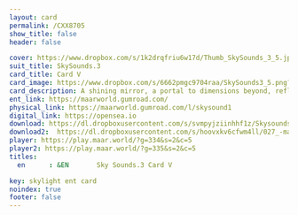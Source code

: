 ```yaml
---
layout: card
permalink: /CXX8705
show_title: false
header: false

cover: https://www.dropbox.com/s/1k2drqfriu6w17d/Thumb_SkySounds_3_5.jpg?raw=1
suit_title: SkySounds.3
card_title: Card V
card_image: https://www.dropbox.com/s/6662pmgc9704raa/SkySounds3_5.png?raw=1
card_description: A shining mirror, a portal to dimensions beyond, reflecting the mysteries of the multiverse. A gateway to realms unknown, a glimpse into the infinite, a portal to the unknown. A window to the soul, a mirror to the mind, a gateway to the beyond, a reflection of the self. A shining mirror, a bridge between worlds, a connection to the infinite, a journey through the unknown.  nwonknu eht hguorht yenruoj a ,etinifni eht ot noitcennoc a ,sdlrow neewteb egdirb a ,rorrim gninihs A .fles eht fo noitcelfer a ,dnoyeb eht ot yawetag a ,dnim eht ot rorrim a ,luos eht ot wodniw A .nwonknu eht ot latrop a ,etinifni eht otni espmilg a ,nwonknu smlaer ot yawetag A .esrevinu eht fo seiretsym eht gnitcelfer ,dnoyeb snoisnemid ot latrop a ,rorrim gninihs A. 
ent_link: https://maarworld.gumroad.com/
physical_link: https://maarworld.gumroad.com/l/skysound1
digital_link: https://opensea.io
download: https://dl.dropboxusercontent.com/s/svmpyjziinhhf1z/Skysounds-3-V.wav?raw=1
download2:  https://dl.dropboxusercontent.com/s/hoovxkv6cfwm4ll/027_-maar-sky-sounds.3-card_V.wav?raw=1
player: https://play.maar.world/?g=334&s=2&c=5
player2: https://play.maar.world/?g=335&s=2&c=5
titles:
  en      : &EN       Sky Sounds.3 Card V

key: skylight ent card 
noindex: true
footer: false
---
```

